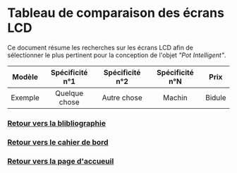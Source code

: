 # Tableau de comparaison des écrans LCD

Ce document résume les recherches sur les écrans LCD afin de sélectionner le plus pertinent pour la conception de l'objet *"Pot Intelligent"*.

| Modèle   | Spécificité n°1 | Spécificité n°2 | Spécificité n°N | Prix   |
|:--------:|:---------------:|:---------------:|:---------------:|:------:|
| Exemple  | Quelque chose   | Autre chose     | Machin          | Bidule |

### [Retour vers la blibliographie](https://github.com/TeteNeuvyAlexandre/Projet-Agriculture-Urbaine/blob/main/Bibliographie/Bibliographie.md)

### [Retour vers le cahier de bord](https://github.com/TeteNeuvyAlexandre/Projet-Agriculture-Urbaine/blob/main/Cahier-de-Bord/CahierDeBord.md)

### [Retour vers la page d'accueuil](https://github.com/TeteNeuvyAlexandre/Projet-Agriculture-Urbaine)